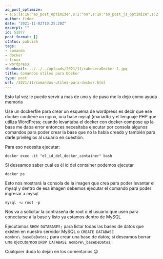 ```yaml
---
ao_post_optimize:
- a:5:{s:16:"ao_post_optimize";s:2:"on";s:19:"ao_post_js_optimize";s:2:"on";s:20:"ao_post_css_optimize";s:2:"on";s:12:"ao_post_ccss";s:2:"on";s:16:"ao_post_lazyload";s:2:"on";}
author: fideo
date: "2021-11-02T10:25:20Z"
excerpt: ""
id: 51877
post_format: []
status: publish
tags:
- comando
- docker
- linux
- wordpress
thumbnail: ../../../uploads/2021/11/cabeceraDocker-1.jpg
title: Comandos útiles para Docker
type: post
url: /2021/11/comandos-utiles-para-docker.html
---
```


Esto tal vez le puede servir a mas de uno y de paso me lo dejo como ayuda memoria

Usé un dockerfile para crear un esquema de wordpress es decir que ese docker contiene un nginx, una base mysql (mariadb) y el lenguaje PHP que utiliza WordPress; cuando levantaba el docker con docker-compose up la base me daba error entonces necesitaba ejecutar por consola algunos comandos para poder crear la base que no la había creado y también para darle privilegios al usuario en cuestión.

Para eso necesita ejecutar:

```
docker exec -it "el_id_del_docker_container" bash 
```

Si deseamos saber cuál es él id del container podemos ejecutar

```
docker ps 
```

Esto nos mostrará la consola de la imagen que crea para poder levantar el mysql y dentro de esa imagen debemos ejecutar el comando para poder ingresar a mysql

```
mysql -u root -p
```

Nos va a solicitar la contraseña de root o el usuario que usen para conectarse a la base y listo ya estamos dentro de MySQL

Ejecutamos `SHOW DATABASES;` para listar todas las bases de datos que existen en nuestro servidor MySQL o `CREATE DATABASE nombre\_baseDeDatos;` para crear una base de datos; si deseamos borrar una ejecutamos `DROP DATABASE nombre\_baseDeDatos`;

Cualquier duda lo dejan en los comentarios 😉
